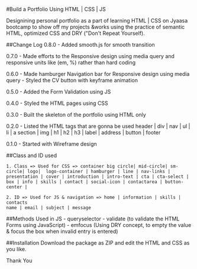 #Build a Portfolio Using HTML | CSS | JS

Designining personal portfolio as a part of learning HTML | CSS on Jyaasa bootcamp to show off my projects &works using the practice of semantic HTML, optimized CSS and DRY ("Don't Repeat Yourself). 

##Change Log
0.8.0 - Added smooth.js for smooth transition 

0.7.0 - Made efforts to the Responsive design using media query and responsive units like (em, %) rather than hard coding  

0.6.0 - Made hamburger Navigation bar for Responsive design using media query
        - Styled the CV button with keyframe animation

0.5.0 - Added the Form Validation using JS

0.4.0 - Styled the HTML pages using CSS

0.3.0 - Built the skeleton of the portfolio using HTML only

0.2.0 - Listed the HTML tags that are gonna be used
    header | div | nav | ul | li | a
    section | img | h1 | h2 | h3 | label | address | button | footer

0.1.0 - Started with Wireframe design

##Class and ID used
    
    1. Class => Used for CSS => container big circle| mid-circle| sm-circle| logo|  logo-container | hamburger | line | nav-links | presentation | cover | introduction | intro-text | cta | cta-select | box | info | skills | contact | social-icon | contactarea | button-center | 
   
    2. ID => Used for JS & navigation => home | information | skills | contacts
    name | email | subject | message

##Methods Used in JS
    - queryselector
    - validate (to validate the HTML Forms using JavaScript)
    - emfocus  (Using DRY concept, to empty the value & focus the box when invalid entry is entered)


##Installation
Download the package as ZIP and edit the HTML and CSS as you like.

Thank You 
